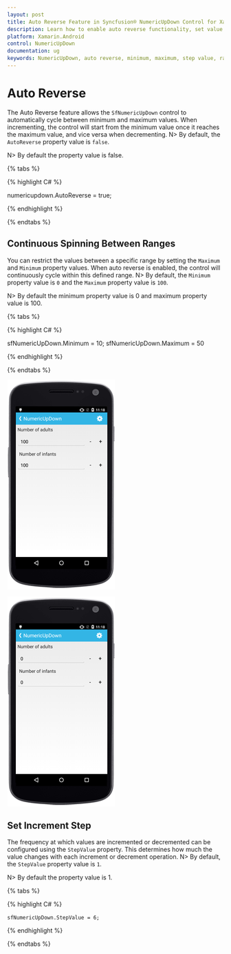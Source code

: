 ```yaml
---
layout: post
title: Auto Reverse Feature in Syncfusion® NumericUpDown Control for Xamarin.Android
description: Learn how to enable auto reverse functionality, set value ranges, and configure step values in the SfNumericUpDown control for Xamarin.Android.
platform: Xamarin.Android
control: NumericUpDown
documentation: ug
keywords: NumericUpDown, auto reverse, minimum, maximum, step value, range, continuous spinning
---
```

# Auto Reverse

The Auto Reverse feature allows the `SfNumericUpDown` control to automatically cycle between minimum and maximum values. When incrementing, the control will start from the minimum value once it reaches the maximum value, and vice versa when decrementing.
N> By default, the `AutoReverse` property value is `false`.

N> By default the property value is false.

{% tabs %}

{% highlight C# %}

numericupdown.AutoReverse = true;

{% endhighlight %}

{% endtabs %}

## Continuous Spinning Between Ranges

You can restrict the values between a specific range by setting the `Maximum` and `Minimum` property values. When auto reverse is enabled, the control will continuously cycle within this defined range.
N> By default, the `Minimum` property value is `0` and the `Maximum` property value is `100`.

N> By default the minimum property value is 0 and maximum property value is 100.

{% tabs %}

{% highlight C# %}

sfNumericUpDown.Minimum = 10;
sfNumericUpDown.Maximum = 50

{% endhighlight %}

{% endtabs %}

![Maximum Value](images/maximum.png)

![Minimum Value](images/minimum.png)

## Set Increment Step

The frequency at which values are incremented or decremented can be configured using the `StepValue` property. This determines how much the value changes with each increment or decrement operation.
N> By default, the `StepValue` property value is `1`.

N> By default the property value is 1.

{% tabs %}

{% highlight C# %}

	sfNumericUpDown.StepValue = 6;

{% endhighlight %}

{% endtabs %}
